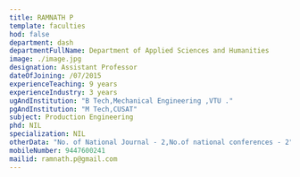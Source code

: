 ```yaml
---
title: RAMNATH P
template: faculties
hod: false
department: dash
departmentFullName: Department of Applied Sciences and Humanities
image: ./image.jpg
designation: Assistant Professor
dateOfJoining: /07/2015
experienceTeaching: 9 years
experienceIndustry: 3 years
ugAndInstitution: "B Tech,Mechanical Engineering ,VTU ."
pgAndInstitution: "M Tech,CUSAT"
subject: Production Engineering
phd: NIL
specialization: NIL
otherData: "No. of National Journal - 2,No.of national conferences - 2"
mobileNumber: 9447600241
mailid: ramnath.p@gmail.com
---
```

